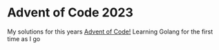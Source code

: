 # Advent of Code 2023
My solutions for this years [Advent of Code!](https://adventofcode.com/2023) Learning Golang for the first time as I go
